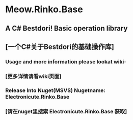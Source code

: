 # Meow.Rinko.Base    
## A C# Bestdori! Basic operation library   
## [一个C#关于Bestdori的基础操作库]  

### Usage and more information please lookat wiki-  
### [更多详情请看wiki页面]

### Release Into Nuget(MSVS) Nugetname: Electronicute.Rinko.Base
### [请在nuget里搜索 Electronicute.Rinko.Base 获取]
